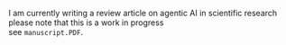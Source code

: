 I am currently writing a review article on agentic AI in scientific research <br>
please note that this is a work in progress <br>
see `manuscript.PDF`. 
